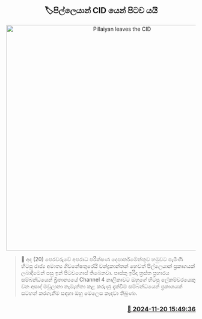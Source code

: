 <p align='center'><b><h2 align='center' title='Pillaiyan leaves the CID'>🏷පිල්ලෙයාන් CID යෙන් පිටව යයි</h2></b></p>
<p align='center'><img src='https://helakuru.sgp1.cdn.digitaloceanspaces.com/esana/images/lib/pillayan-new-t.jpg' width='600' alt='Pillaiyan leaves the CID'></p>

>📝 අද (20) පෙරවරුවේ අපරාධ පරීක්ෂණ දෙපාර්තමේන්තුව හමුවට පැමිණි හිටපු රාජ්‍ය අමාත්‍ය ශිවනේෂතුරෙයි චන්ද්‍රකාන්තන් හෙවත් පිල්ලෙයාන් ප්‍රකාශයක් ලබාදීමෙන් පසු ඉන් පිටවගොස් තිබෙනවා.
පාස්කු ඉරිදා ත්‍රස්ත ප්‍රහාරය සම්බන්ධයෙන් බ්‍රිතාන්‍යයේ Channel 4 නාලිකාවට ඔහුගේ හිටපු ලේකම්වරයෙකු වන අසාද් මවුලානා නැමැත්තා කළ කරුණු දැක්වීම සම්බන්ධයෙන් ප්‍රකාශයක් සටහන් කරගැනීම සඳහා ඔහු මෙලෙස කැඳවා තිබුණා.


<h3 align='right'><a href='https://www.helakuru.lk/esana/p/105287/'>📅 2024-11-20 15:49:36</a></h3>
